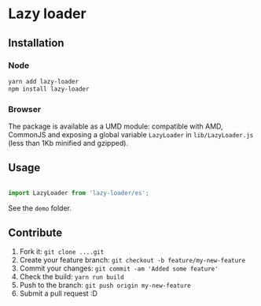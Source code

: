 # Lazy loader

## Installation

### Node

```bash
yarn add lazy-loader
npm install lazy-loader
```

### Browser

The package is available as a UMD module: compatible with AMD, CommonJS and exposing a global variable `LazyLoader` in `lib/LazyLoader.js` (less than 1Kb minified and gzipped).

## Usage

```html
```

```js
import LazyLoader from 'lazy-loader/es';
```

See the `demo` folder.

## Contribute

1. Fork it: `git clone ....git`
2. Create your feature branch: `git checkout -b feature/my-new-feature`
3. Commit your changes: `git commit -am 'Added some feature'`
4. Check the build: `yarn run build`
4. Push to the branch: `git push origin my-new-feature`
5. Submit a pull request :D
